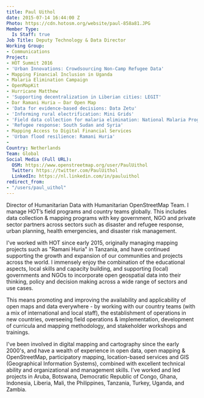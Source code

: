 ```yaml
---
title: Paul Uithol
date: 2015-07-14 16:44:00 Z
Photo: https://cdn.hotosm.org/website/paul-858a81.JPG
Member Type:
  Is Staff: true
Job Title: Deputy Technology & Data Director
Working Group:
- Communications
Project:
- HOT Summit 2016
- 'Urban Innovations: Crowdsourcing Non-Camp Refugee Data'
- Mapping Financial Inclusion in Uganda
- Malaria Elimination Campaign
- OpenMapKit
- Hurricane Matthew
- 'Supporting decentralization in Liberian cities: LEGIT'
- Dar Ramani Huria — Dar Open Map
- 'Data for evidence-based decisions: Data Zetu'
- 'Informing rural electrification: Mini Grids'
- 'Field data collection for malaria elimination: National Malaria Programme'
- 'Refugee response: South Sudan and Syria'
- Mapping Access to Digital Financial Services
- 'Urban flood resilience: Ramani Huria'
- 
Country: Netherlands
Team: Global
Social Media (Full URL):
  OSM: https://www.openstreetmap.org/user/PaulUithol
  Twitter: https://twitter.com/PaulUithol
  LinkedIn: https://nl.linkedin.com/in/pauluithol
redirect_from:
- "/users/paul_uithol"
---
```


Director of Humanitarian Data with Humanitarian OpenStreetMap Team. I manage HOT’s field programs and country teams globally. This includes data collection & mapping programs with key government, NGO and private sector partners across sectors such as disaster and refugee response, urban planning, health emergencies, and disaster risk management.

I've worked with HOT since early 2015, originally managing mapping projects such as "Ramani Huria" in Tanzania, and have continued supporting the growth and expansion of our communities and projects across the world. I immensely enjoy the combination of the educational aspects, local skills and capacity building, and supporting (local) governments and NGOs to incorporate open geospatial data into their thinking, policy and decision making across a wide range of sectors and use cases.

This means promoting and improving the availability and applicability of open maps and data everywhere - by working with our country teams (with a mix of international and local staff), the establishment of operations in new countries, overseeing field operations & implementation, development of curricula and mapping methodology, and stakeholder workshops and trainings.
 
I've been involved in digital mapping and cartography since the early 2000's, and have a wealth of experience in open data, open mapping & OpenStreetMap, participatory mapping, location-based services and GIS (Geographical Information Systems), combined with excellent technical ability and organizational and management skills. I've worked and led projects in Aruba, Botswana, Democratic Republic of Congo, Ghana, Indonesia, Liberia, Mali, the Philippines, Tanzania, Turkey, Uganda, and Zambia.
